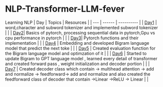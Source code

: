 # NLP-Transformer-LLM-fever
Learning NLP
| Day | Topics | Resources |
| --- | ------ | ---------- |
| [Day1](https://github.com/Utshav-paudel/NLP-Transformer-LLM-fever/tree/d04a964a68eac124141649a6ee17b5b366c798bd/LLM_from_scratch/day1) | word,character and subword tokenizer and implemented subword tokenizer |           | 
| [Day2](https://github.com/Utshav-paudel/NLP-Transformer-LLM-fever/tree/d256cc1d35f0e34d5aa1aab6cd51f116dd8287b9/LLM_from_scratch/day2)| Basics of pytorch, processing sequential data in pytorch,Gpu vs cpu performance in pytorch |  |
| [Day3](https://github.com/Utshav-paudel/NLP-Transformer-LLM-fever/tree/d18231ef652e7b22e43ce7f1b3cd869a447da832/LLM_from_scratch/day3)| Pytorch functions and their implementation |  |
| [Day4](https://github.com/Utshav-paudel/NLP-Transformer-LLM-fever/tree/7cd0867079b87b7f3d8aeddb9bd08f6b2d68a5f5/LLM_from_scratch/day4) | Embedding and developed Bigram language model that predict the next toke | |
| [Day5](https://github.com/Utshav-paudel/NLP-Transformer-LLM-fever/tree/dbf245446a69abc335cc61945c38e837aa8e0ecf/LLM_from_scratch/day5) | Created evaluation function for the Bigram language model and optimzation of it | |
| [Day6](https://github.com/Utshav-paudel/NLP-Transformer-LLM-fever/tree/47d09f69e3418b0a8932fef92a20c515f9860f2f/LLM_from_scratch/day6) | Started to update Bigram to GPT language model , learned every detail of transformer and created forward pass , weight initialization and decoder portion  | |
| [Day7]() | Created decoder class which contain -> multihead attention -> add and normalize -> feedforward-> add and normalize and also created the feedforward class of decoder that contain  ->Linear ->ReLU -> Linear | |
